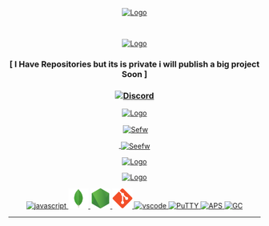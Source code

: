 <a href="https://github.com/Se1w"><p align="center"><img src="https://i.ibb.co/YpStMrc/image.png" alt="Logo" width="900" height="10">

<br />
<p align="center">
  <a href="https://github.com/Se1w">
    <img src="https://i.ibb.co/Rzw871Q/grenn.png" alt="Logo" width="152" height="131">
  </a>

<h3 align="center">[ I Have Repositories but its is private i will publish a big project Soon ]</h3>

<h3 align="center"><a href="https://discord.gg/pFd82RR"><img alt="Discord" src="https://img.shields.io/discord/740116459627217003?color=brightgreen&label=My%20Discord%20Server&logo=LOGO&logoColor=brightgreen&style=for-the-badge"></h3>




<p align="center">
  <a href="https://www.buymeacoffee.com/Sefw">
    <img src="https://i.ibb.co/Fsf7xGv/button.png" alt="Logo" width="136.5" height="32.5">
  </a>


<p align="center">&nbsp;<a href="https://github.com/Se1w"><img align="center" src="https://github-readme-stats.vercel.app/api?username=Se1w&theme=vue&show_icons=true" alt="Sefw" /></p>
<p align="center">&nbsp;<a href="https://github.com/Se1w"><img align="center" src="https://github-readme-stats.vercel.app/api/top-langs?username=Se1w&show_icons=true&theme=vue&layout=compact" alt="Seefw" /></p>
<p align="center"><a href="https://github.com/Se1w"><img src="https://i.ibb.co/YpStMrc/image.png" alt="Logo" width="900" height="10">
<p align="center"><a href="https://github.com/Se1w"><img src="https://i.ibb.co/177Fky2/TIU.png" alt="Logo" width="200" height="50">
<p align="center"><a href="https://github.com/Se1w"><img src="https://devicons.github.io/devicon/devicon.git/icons/javascript/javascript-original.svg" alt="javascript" width="40" height="40"/> 
<a href="https://github.com/Se1w"><img src="https://raw.githubusercontent.com/devicons/devicon/40cd6bc89a299dc50ac289f8e3b071d0dff49d9c/icons/mongodb/mongodb-original.svg" alt="mongodb" width="40" height="40"/> 
<a href="https://github.com/Se1w"><img src="https://raw.githubusercontent.com/devicons/devicon/40cd6bc89a299dc50ac289f8e3b071d0dff49d9c/icons/nodejs/nodejs-original.svg" alt="nodejs" width="40" height="40"/> 
<a href="https://github.com/Se1w"><img src="https://raw.githubusercontent.com/devicons/devicon/40cd6bc89a299dc50ac289f8e3b071d0dff49d9c/icons/git/git-original.svg" alt="git" width="40" height="40"/> 
<a href="https://github.com/Se1w"><img src="https://upload.wikimedia.org/wikipedia/commons/9/9a/Visual_Studio_Code_1.35_icon.svg" alt="vscode" width="40" height="40"/> 
<a href="https://github.com/Se1w"><img src="https://upload.wikimedia.org/wikipedia/commons/b/b6/PuTTY_icon_128px.png" alt="PuTTY" width="40" height="40"/> 
<a href="https://github.com/Se1w"><img src="https://www.photoshop.com/en/images/apps/photoshop.png" alt="APS" width="40" height="40"/> 
<a href="https://github.com/Se1w"><img src="https://i.ibb.co/RSysRkW/yellow-sky-google-chrome-installation-logo-removebg-preview.png" alt="GC" width="40" height="40"/> 

<hr>
